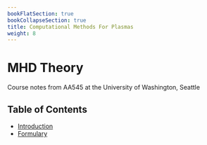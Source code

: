 ```yaml
---
bookFlatSection: true
bookCollapseSection: true
title: Computational Methods For Plasmas
weight: 8
---
```


# MHD Theory

Course notes from AA545 at the University of Washington, Seattle

## Table of Contents

  - [Introduction](01-syllabus.md)
  - [Formulary](formulary.md)